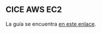 ## CICE AWS EC2

La guía se encuentra [en este enlace](https://github.com/alvarolinarescabre/cice-aws-s3/wiki).
